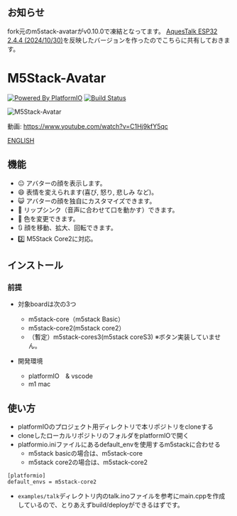 ## お知らせ

fork元のm5stack-avatarがv0.10.0で凍結となってます。
[AquesTalk ESP32	2.4.4 (2024/10/30)](https://www.a-quest.com/products/aquestalk_esp32.html)を反映したバージョンを作ったのでこちらに共有しておきます。

# M5Stack-Avatar

[![Powered By PlatformIO](https://img.shields.io/badge/powered-PlatformIO-brightgreen)](https://platformio.org/)
[![Build Status](https://travis-ci.com/meganetaaan/m5stack-avatar.svg?branch=master)](https://travis-ci.com/meganetaaan/m5stack-avatar)

![M5Stack-Avatar](docs/image/avatar.gif)

動画: https://www.youtube.com/watch?v=C1Hj9kfY5qc

[ENGLISH](README.md)

## 機能

* :neutral_face:     アバターの顔を表示します。
* :smile:            表情を変えられます(喜び, 怒り, 悲しみ など)。
* :smiley_cat:       アバターの顔を独自にカスタマイズできます。
* :kiss:             リップシンク（音声に合わせて口を動かす）できます。
* :art:              色を変更できます。
* :arrows_clockwise: 顔を移動、拡大、回転できます。
* :two:              M5Stack Core2に対応。

## インストール

### 前提

- 対象boardは次の3つ
  - m5stack-core（m5stack Basic）
  - m5stack-core2(m5stack core2）
  - （暫定）m5stack-cores3(m5stack coreS3) ※ボタン実装していません。

- 開発環境
  - platformIO　& vscode
  - m1 mac

## 使い方

- platformIOのプロジェクト用ディレクトリで本リポジトリをcloneする
- cloneしたローカルリポジトリのフォルダをplatformIOで開く
- platformio.iniファイルにあるdefault_envを使用するm5stackに合わせる
  - m5stack basicの場合は、m5stack-core
  - m5stack core2の場合は、m5stack-core2

```
[platformio]
default_envs = m5stack-core2
```

- `examples/talk`ディレクトリ内のtalk.inoファイルを参考にmain.cppを作成しているので、とりあえずbuild/deployができるはずです。
